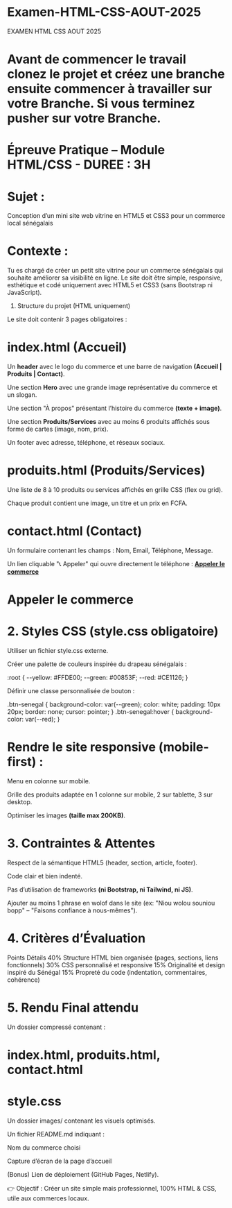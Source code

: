 # Examen-HTML-CSS-AOUT-2025
EXAMEN HTML CSS AOUT 2025
# Avant de commencer le travail clonez le projet et créez une branche ensuite commencer à travailler sur votre Branche. Si vous terminez pusher sur votre Branche.

# Épreuve Pratique – Module HTML/CSS - DUREE : 3H
# Sujet :

Conception d’un mini site web vitrine en HTML5 et CSS3 pour un commerce local sénégalais

# Contexte :

Tu es chargé de créer un petit site vitrine pour un commerce sénégalais qui souhaite améliorer sa visibilité en ligne.
Le site doit être simple, responsive, esthétique et codé uniquement avec HTML5 et CSS3 (sans Bootstrap ni JavaScript).

1. Structure du projet (HTML uniquement)

Le site doit contenir 3 pages obligatoires :

# index.html (Accueil)

Un **header** avec le logo du commerce et une barre de navigation **(Accueil | Produits | Contact)**.

Une section **Hero** avec une grande image représentative du commerce et un slogan.

Une section "À propos" présentant l’histoire du commerce **(texte + image)**.

Une section **Produits/Services** avec au moins 6 produits affichés sous forme de cartes (image, nom, prix).

Un footer avec adresse, téléphone, et réseaux sociaux.

# produits.html (Produits/Services)

Une liste de 8 à 10 produits ou services affichés en grille CSS (flex ou grid).

Chaque produit contient une image, un titre et un prix en FCFA.

# contact.html (Contact)

Un formulaire contenant les champs : Nom, Email, Téléphone, Message.

Un lien cliquable "📞 Appeler" qui ouvre directement le téléphone : **<a href="tel:+221781234567">Appeler le commerce</a>**
# Appeler le commerce

# 2. Styles CSS (style.css obligatoire)

Utiliser un fichier style.css externe.

Créer une palette de couleurs inspirée du drapeau sénégalais :

:root {
  --yellow: #FFDE00;
  --green: #00853F;
  --red: #CE1126;
}

Définir une classe personnalisée de bouton :

.btn-senegal {
  background-color: var(--green);
  color: white;
  padding: 10px 20px;
  border: none;
  cursor: pointer;
}
.btn-senegal:hover {
  background-color: var(--red);
}

# Rendre le site responsive (mobile-first) :

Menu en colonne sur mobile.

Grille des produits adaptée en 1 colonne sur mobile, 2 sur tablette, 3 sur desktop.

Optimiser les images **(taille max 200KB)**.

# 3. Contraintes & Attentes

Respect de la sémantique HTML5 (header, section, article, footer).

Code clair et bien indenté.

Pas d’utilisation de frameworks **(ni Bootstrap, ni Tailwind, ni JS)**.

Ajouter au moins 1 phrase en wolof dans le site (ex: "Niou wolou souniou bopp" – "Faisons confiance à nous-mêmes").

# 4. Critères d’Évaluation
Points	Détails
40%	Structure HTML bien organisée (pages, sections, liens fonctionnels)
30%	CSS personnalisé et responsive
15%	Originalité et design inspiré du Sénégal
15%	Propreté du code (indentation, commentaires, cohérence)

# 5. Rendu Final attendu
Un dossier compressé contenant :

# index.html, produits.html, contact.html

# style.css

Un dossier images/ contenant les visuels optimisés.

Un fichier README.md indiquant :

Nom du commerce choisi

Capture d’écran de la page d’accueil

(Bonus) Lien de déploiement (GitHub Pages, Netlify).

👉 Objectif : Créer un site simple mais professionnel, 100% HTML & CSS, utile aux commerces locaux.
